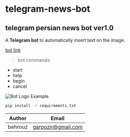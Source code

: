 # telegram-news-bot
## telegram persian news bot ver1.0

A **Telegram bot** to automatically insert text on the image.

[bot link](http://t.me/Jeld_Khabar_Aabi_bot)

> bot commands:
* start
* help
* begin
* cancel

![Bot Logo Example](https://s25.picofile.com/file/8451925584/_5976363863748229749_121.jpg)

```bash
pip install -r requirements.txt
```

|Author     |Email               |
|-----------|--------------------|
|behrouz    |garpozir@gmail.com  |
